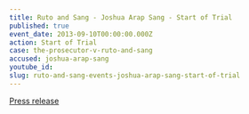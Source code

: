 ```yaml
---
title: Ruto and Sang - Joshua Arap Sang - Start of Trial
published: true
event_date: 2013-09-10T00:00:00.000Z
action: Start of Trial
case: the-prosecutor-v-ruto-and-sang
accused: joshua-arap-sang
youtube_id:
slug: ruto-and-sang-events-joshua-arap-sang-start-of-trial
---
```



[Press release](https://www.icc-cpi.int/Pages/item.aspx?name=PR939)